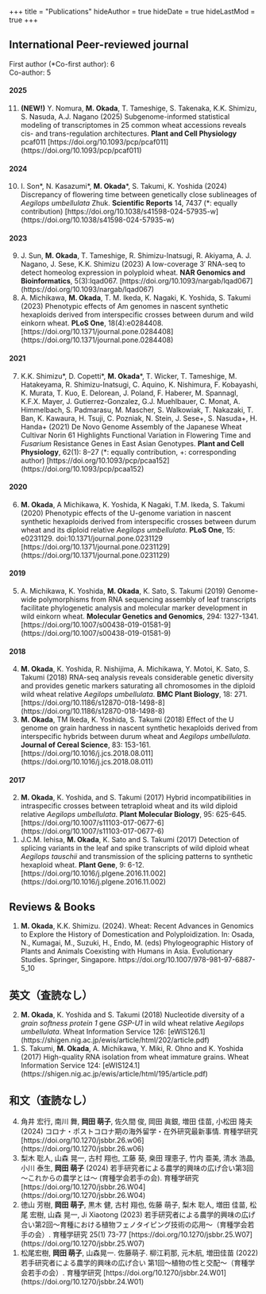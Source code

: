 +++
title = "Publications"
hideAuthor = true
hideDate = true
hideLastMod = true
+++

## International Peer-reviewed journal

First author (*Co-first author): 6  
Co-author: 5  

<section class="publication-section">

#### 2025

  <ol reversed start=11>
    <li><b>(NEW!)</b> Y. Nomura, <b>M. Okada</b>, T. Tameshige, S. Takenaka, K.K. Shimizu, S. Nasuda, A.J. Nagano (2025) Subgenome-informed statistical modeling of transcriptomes in 25 common wheat accessions reveals cis- and trans-regulation architectures. <b>Plant and Cell Physiology</b> pcaf011 [https://doi.org/10.1093/pcp/pcaf011](https://doi.org/10.1093/pcp/pcaf011)</li>
  </ol>

#### 2024

  <ol reversed start=10>
    <li>I. Son*, N. Kasazumi*, <b>M. Okada</b>*, S. Takumi, K. Yoshida (2024) Discrepancy of flowering time between genetically close sublineages of <i>Aegilops umbellulata</i> Zhuk. <b>Scientific Reports</b> 14, 7437 (*: equally contribution) [https://doi.org/10.1038/s41598-024-57935-w](https://doi.org/10.1038/s41598-024-57935-w)</li>
  </ol>

#### 2023

  <ol reversed start=9>
    <li>J. Sun, <b>M. Okada</b>, T. Tameshige, R. Shimizu-Inatsugi, R. Akiyama, A. J. Nagano, J. Sese, K.K. Shimizu (2023) A low-coverage 3′ RNA-seq to detect homeolog expression in polyploid wheat. <b>NAR Genomics and Bioinformatics</b>, 5(3):lqad067. [https://doi.org/10.1093/nargab/lqad067](https://doi.org/10.1093/nargab/lqad067)</li>
    <li>A. Michikawa, <b>M. Okada</b>, T. M. Ikeda, K. Nagaki, K. Yoshida, S. Takumi (2023) Phenotypic effects of Am genomes in nascent synthetic hexaploids derived from interspecific crosses between durum and wild einkorn wheat. <b>PLoS One</b>, 18(4):e0284408. [https://doi.org/10.1371/journal.pone.0284408](https://doi.org/10.1371/journal.pone.0284408)</li>
  </ol>

#### 2021

  <ol reversed start=7>
    <li>K.K. Shimizu*, D. Copetti*, <b>M. Okada</b>*, T. Wicker, T. Tameshige, M. Hatakeyama, R. Shimizu-Inatsugi, C. Aquino, K. Nishimura, F. Kobayashi, K. Murata, T. Kuo, E. Delorean, J. Poland, F. Haberer, M. Spannagl, K.F.X. Mayer, J. Gutierrez-Gonzalez, G.J. Muehlbauer, C. Monat, A. Himmelbach, S. Padmarasu, M. Mascher, S. Walkowiak, T. Nakazaki, T. Ban, K. Kawaura, H. Tsuji, C. Pozniak, N. Stein, J. Sese+, S. Nasuda+, H. Handa+ (2021) De Novo Genome Assembly of the Japanese Wheat Cultivar Norin 61 Highlights Functional Variation in Flowering Time and <i>Fusarium</i> Resistance Genes in East Asian Genotypes. <b>Plant and Cell Physiology</b>, 62(1): 8–27 (*: equally contribution, +: corresponding author) [https://doi.org/10.1093/pcp/pcaa152](https://doi.org/10.1093/pcp/pcaa152)</li>
  </ol>

#### 2020

  <ol reversed start=6>
    <li><b>M. Okada</b>, A Michikawa, K. Yoshida, K Nagaki, T.M. Ikeda, S. Takumi (2020) Phenotypic effects of the U-genome variation in nascent synthetic hexaploids derived from interspecific crosses between durum wheat and its diploid relative <i>Aegilops umbellulata</i>. <b>PLoS One</b>, 15: e0231129. doi:10.1371/journal.pone.0231129 [https://doi.org/10.1371/journal.pone.0231129](https://doi.org/10.1371/journal.pone.0231129)</li>
  </ol>

#### 2019

  <ol reversed start=5>
    <li>A. Michikawa, K. Yoshida, <b>M. Okada</b>, K. Sato, S. Takumi (2019) Genome-wide polymorphisms from RNA sequencing assembly of leaf transcripts facilitate phylogenetic analysis and molecular marker development in wild einkorn wheat. <b>Molecular Genetics and Genomics</b>, 294: 1327-1341. [https://doi.org/10.1007/s00438-019-01581-9](https://doi.org/10.1007/s00438-019-01581-9)</li>
  </ol>

#### 2018

  <ol reversed start=4>
    <li><b>M. Okada</b>, K. Yoshida, R. Nishijima, A. Michikawa, Y. Motoi, K. Sato, S. Takumi (2018) RNA-seq analysis reveals considerable genetic diversity and provides genetic markers saturating all chromosomes in the diploid wild wheat relative <i>Aegilops umbellulata</i>. <b>BMC Plant Biology</b>, 18: 271. [https://doi.org/10.1186/s12870-018-1498-8](https://doi.org/10.1186/s12870-018-1498-8)</li> 
    <li><b>M. Okada</b>, TM Ikeda, K. Yoshida, S. Takumi (2018) Effect of the U genome on grain hardness in nascent synthetic hexaploids derived from interspecific hybrids between durum wheat and <i>Aegilops umbellulata</i>. <b>Journal of Cereal Science</b>, 83: 153-161. [https://doi.org/10.1016/j.jcs.2018.08.011](https://doi.org/10.1016/j.jcs.2018.08.011)</li>
  </ol>

#### 2017
  <ol reversed>
    <li><b>M. Okada</b>, K. Yoshida, and S. Takumi (2017) Hybrid incompatibilities in intraspecific crosses between tetraploid wheat and its wild diploid relative <i>Aegilops umbellulata</i>. <b>Plant Molecular Biology</b>, 95: 625-645. [https://doi.org/10.1007/s11103-017-0677-6](https://doi.org/10.1007/s11103-017-0677-6)</li>
    <li>J.C.M. Iehisa, <b>M. Okada</b>, K. Sato and S. Takumi (2017) Detection of splicing variants in the leaf and spike transcripts of wild diploid wheat <i>Aegilops tauschii</i> and transmission of the splicing patterns to synthetic hexaploid wheat. <b>Plant Gene</b>, 9: 6-12. [https://doi.org/10.1016/j.plgene.2016.11.002](https://doi.org/10.1016/j.plgene.2016.11.002)</li>
  </ol>

  ## Reviews & Books
  
  <ol reversed>
    <li><b>M. Okada</b>, K.K. Shimizu. (2024). Wheat: Recent Advances in Genomics to Explore the History of Domestication and Polyploidization. In: Osada, N., Kumagai, M., Suzuki, H., Endo, M. (eds) Phylogeographic History of Plants and Animals Coexisting with Humans in Asia. Evolutionary Studies. Springer, Singapore. https://doi.org/10.1007/978-981-97-6887-5_10</li>
  </ol>

  ## 英文（査読なし）

  <ol reversed>
    <li><b>M. Okada</b>, K. Yoshida and S. Takumi (2018) Nucleotide diversity of a <i>grain softness protein 1</i> gene <i>GSP-U1</i> in wild wheat relative <i>Aegilops umbellulata</i>. Wheat Information Service 126: [eWIS126.1](https://shigen.nig.ac.jp/ewis/article/html/202/article.pdf)</li>
    <li>S. Takumi, <b>M. Okada</b>, A. Michikawa, Y. Miki, R. Ohno and K. Yoshida (2017) High-quality RNA isolation from wheat immature grains. Wheat Information Service 124: [eWIS124.1](https://shigen.nig.ac.jp/ewis/article/html/195/article.pdf)</li>
  </ol>

  ## 和文（査読なし）

  <ol reversed>
    <li>角井 宏行, 南川 舞, <b>岡田 萌子</b>, 佐久間 俊, 岡田 眞銀, 増田 佳苗, 小松田 隆夫　(2024) コロナ・ポストコロナ期の海外留学・在外研究最新事情. 育種学研究 [https://doi.org/10.1270/jsbbr.26.w06](https://doi.org/10.1270/jsbbr.26.w06)</li>
    <li>梨木 聡人, 山森 晃一, 古村 翔也, 工藤 葵, 桒田 理恵子, 竹内 亜美, 清水 浩晶, 小川 泰生, <b>岡田 萌子</b> (2024) 若手研究者による農学的興味の広げ合い第3回～これからの農学とは～ (育種学会若手の会). 育種学研究 [https://doi.org/10.1270/jsbbr.26.W04](https://doi.org/10.1270/jsbbr.26.W04)</li>
    <li>徳山 芳樹, <b>岡田 萌子</b>, 黒木 健, 古村 翔也, 佐藤 萌子, 梨木 聡人, 増田 佳苗, 松尾 宏樹, 山森 晃一, Ji Xiaotong (2023) 若手研究者による農学的興味の広げ合い第2回～育種における植物フェノタイピング技術の応用～（育種学会若手の会）. 育種学研究 25(1) 73-77 [https://doi.org/10.1270/jsbbr.25.W07](https://doi.org/10.1270/jsbbr.25.W07)</li>
    <li>松尾宏樹, <b>岡田 萌子</b>, 山森晃一. 佐藤萌子. 柳江莉那, 元木航, 増田佳苗 (2022) 若手研究者による農学的興味の広げ合い 第1回～植物の性と交配～（育種学会若手の会）. 育種学研究  [https://doi.org/10.1270/jsbbr.24.W01](https://doi.org/10.1270/jsbbr.24.W01)</li>
  </ol>

</section>
